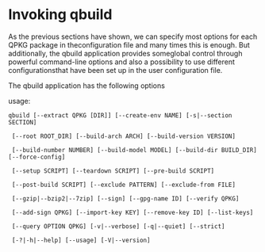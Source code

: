# Invoking qbuild

As the previous sections have shown, we can specify most options for each QPKG package in theconfiguration file and many times this is enough. But additionally, the qbuild application provides someglobal control through powerful command-line options and also a possibility to use different configurationsthat have been set up in the user configuration file.

The qbuild application has the following options

usage: 

`qbuild [--extract QPKG [DIR]] [--create-env NAME] [-s|--section SECTION]`

` [--root ROOT_DIR] [--build-arch ARCH] [--build-version VERSION]`

` [--build-number NUMBER] [--build-model MODEL] [--build-dir BUILD_DIR] [--force-config]`

` [--setup SCRIPT] [--teardown SCRIPT] [--pre-build SCRIPT]`

` [--post-build SCRIPT] [--exclude PATTERN] [--exclude-from FILE]`

` [--gzip|--bzip2|--7zip] [--sign] [--gpg-name ID] [--verify QPKG]`

` [--add-sign QPKG] [--import-key KEY] [--remove-key ID] [--list-keys]`

` [--query OPTION QPKG] [-v|--verbose] [-q|--quiet] [--strict]`

` [-?|-h|--help] [--usage] [-V|--version]`

